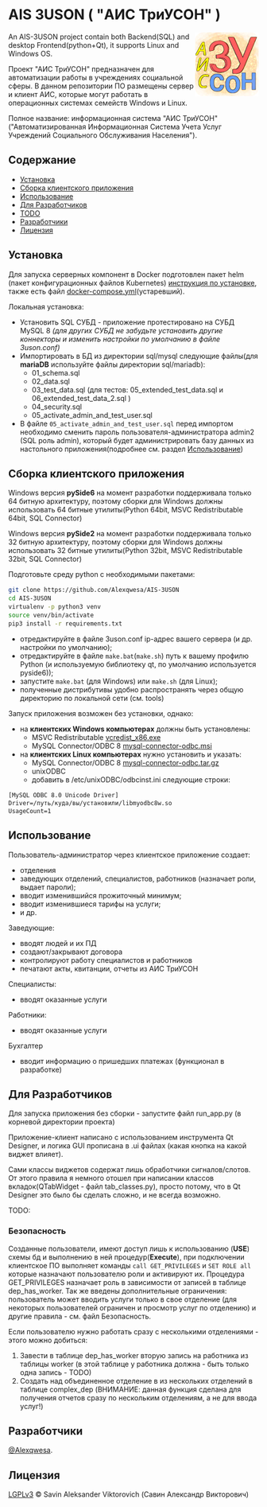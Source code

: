 # AIS 3USON ( "АИС ТриУСОН" )

<img align="right" src="src/images/ais-3uson-logo-128.png" alt="logo">

An AIS-3USON project contain both Backend(SQL) and desktop Frontend(python+Qt), it supports Linux and Windows OS.

Проект "АИС ТриУСОН" предназначен для автоматизации работы в учреждениях социальной сферы. В данном репозитории ПО
размещены сервер и клиент АИС, которые могут работать в операционных системах семейств Windows и Linux.

Полное название: информационная система "АИС ТриУСОН" ("Автоматизированная Информационная Система Учета Услуг Учреждений
Социального Обслуживания Населения").

## Содержание

- [Установка](#установка)
- [Сборка клиентского приложения](#сборка-клиентского-приложения)
- [Использование](#использование)
- [Для Разработчиков](#для-разработчиков)
- [TODO](#todo)
- [Разработчики](#разработчики)
- [Лицензия](#лицензия)

## Установка

Для запуска серверных компонент в Docker подготовлен пакет helm (пакет конфигурационных файлов
Kubernetes) [инструкция по установке](docker/helm/README.md),
также есть файл [docker-compose.yml](docker/docker-compose.yml)(устаревший).

Локальная установка:

- Установить SQL СУБД - приложение протестировано на СУБД MySQL 8 _(для других СУБД не забудьте установить другие
  коннекторы и изменить настройки по умолчанию в файле 3uson.conf)_
- Импортировать в БД из директории sql/mysql следующие файлы(для **mariaDB** используйте файлы директории sql/mariadb):
    - 01_schema.sql
    - 02_data.sql
    - 03_test_data.sql (для тестов: 05_extended_test_data.sql и 06_extended_test_data_2.sql )
    - 04_security.sql
    - 05_activate_admin_and_test_user.sql
- В файле `05_activate_admin_and_test_user.sql` перед импортом необходимо сменить пароль пользователя-администратора admin2 (SQL роль admin),
  который будет администрировать базу данных из настольного
  приложения(подробнее см. раздел [Использование](#использование))

## Сборка клиентского приложения

Windows версия **pySide6** на момент разработки поддерживала только 64 битную архитектуру, поэтому сборки для
Windows должны использовать 64 битные утилиты(Python 64bit, MSVC Redistributable 64bit, SQL Connector)

Windows версия **pySide2** на момент разработки поддерживала только 32 битную архитектуру, поэтому сборки для Windows
должны использовать 32 битные утилиты(Python 32bit, MSVC Redistributable 32bit, SQL Connector)

Подготовьте среду python c необходимыми пакетами:
```bash
git clone https://github.com/Alexqwesa/AIS-3USON
cd AIS-3USON
virtualenv -p python3 venv
source venv/bin/activate
pip3 install -r requirements.txt
```
- отредактируйте в файле 3uson.conf ip-адрес вашего сервера (и др. настройки по умолчанию);
- отредактируйте в файле `make.bat`(`make.sh`) путь к вашему профилю Python (и используемую библиотеку qt, по умолчанию используется pyside6)); 
- запустите `make.bat` (для Windows) или `make.sh` (для Linux);
- полученные дистрибутивы удобно распространять через общую директорию по локальной сети (см. tools)

Запуск приложения возможен без установки, однако:

- на **клиентских Windows компьютерах** должны быть установлены:
    - MSVC Redistributable [vcredist_x86.exe](https://www.microsoft.com/en-US/download/details.aspx?id=48145)
    - MySQL Connector/ODBC 8  [mysql-connector-odbc.msi](https://dev.mysql.com/downloads/connector/odbc/)
- на **клиентских Linux компьютерах** нужно установить и указать:
    - MySQL Connector/ODBC 8  [mysql-connector-odbc.tar.gz](https://dev.mysql.com/downloads/connector/odbc/)
    - unixODBC
    - добавить в /etc/unixODBC/odbcinst.ini следующие строки:

```
[MySQL ODBC 8.0 Unicode Driver]
Driver=/путь/куда/вы/установили/libmyodbc8w.so
UsageCount=1
```

## Использование

Пользователь-администратор через клиентское приложение создает:

- отделения
- заведующих отделений, специалистов, работников (назначает роли, выдает пароли);
- вводит изменившийся прожиточный минимум;
- вводит изменившиеся тарифы на услуги;
- и др.

Заведующие:

- вводят людей и их ПД
- создают/закрывают договора
- контролируют работу специалистов и работников
- печатают акты, квитанции, отчеты из АИС ТриУСОН

Специалисты:

- вводят оказанные услуги

Работники:

- вводят оказанные услуги

Бухгалтер

- вводит информацию о пришедших платежах (функционал в разработке)

## Для Разработчиков

Для запуска приложения без сборки - запустите файл run_app.py (в корневой директории проекта)

Приложение-клиент написано с использованием инструмента Qt Designer, и логика GUI прописана в .ui файлах (какая кнопка
на какой виджет влияет).

Сами классы виджетов содержат лишь обработчики сигналов/слотов. От этого правила я немного отошел при написании классов
вкладок(QTabWidget - файл tab_classes.py), просто потому, что в Qt Designer это было бы сделать сложно, и не всегда
возможно.

TODO:

### Безопасность

Созданные пользователи, имеют доступ лишь к использованию (**USE**) схемы бд и выполнению в ней процедур(**Execute**),
при подключении клиентское ПО выполняет команды `call GET_PRIVILEGES` и `SET ROLE all` которые назначают
пользователю роли и активируют их.
Процедура GET_PRIVILEGES назначает роль в зависимости от записей в таблице dep_has_worker.
Так же введены дополнительные ограничения: пользователь может вводить услуги только в свое отделение (для некоторых
пользователей ограничен и просмотр услуг по отделению) и другие правила - см. файл Безопасность.

Если пользователю нужно работать сразу с несколькими отделениями - этого можно добиться:

1. Завести в таблице dep_has_worker вторую запись на работника из таблицы worker (в этой таблице у работника должна -
   быть только одна запись - TODO)
2. Создать над объединенное отделение в из нескольких отделений в таблице complex_dep (ВНИМАНИЕ: данная функция
   сделана для получения отчетов сразу по нескольким отделениям, а не для ввода услуг!)

## Разработчики

[@Alexqwesa](https://github.com/Alexqwesa).

## Лицензия

[LGPLv3](LICENSE) © Savin Aleksander Viktorovich (Савин Александр Викторович)
